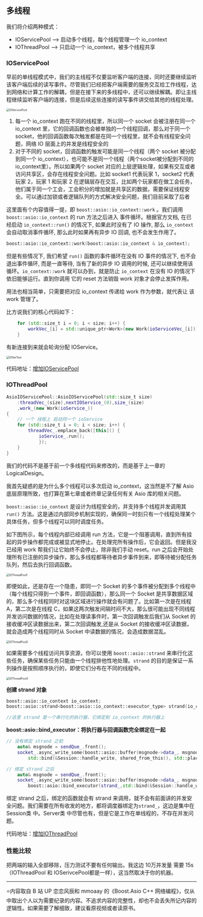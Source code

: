 ## 多线程

我们将介绍两种模式：

- IOServicePool --> 启动多个线程，每个线程管理一个 io_context
- IOThreadPool --> 只启动一个 io_context，被多个线程共享

### IOServicePool

早前的单线程模式中，我们的主线程不仅要监听客户端的连接，同时还要继续监听该客户端后续的读写事件。尽管我们已经把客户端需要的服务交互给工作线程，达到网络和计算工作的解耦，但是在接下来的多线程中，还可以继续解耦。即让主线程继续监听客户端的连接，但是后续这些连接的读写事件讲交给其他的线程处理。

<img src="./images/IOServicePool.png" alt="IOServicePool" style="zoom:50%;" />

1. 每一个 io_context 跑在不同的线程里，所以同一个 socket 会被注册在同一个 io_context 里，它的回调函数也会被单独的一个线程回调，那么对于同一个 socket，他的回调函数每次触发都是在同一个线程里，就不会有线程安全问题，网络 IO 层面上的并发是线程安全的
2. 对于不同的 socket，回调函数的触发可能是同一个线程（两个 socket 被分配到同一个 io_context），也可能不是同一个线程（两个socket被分配到不同的io_context里）。所以如果两个 socket 对应的上层逻辑处理，如果有交互或者访问共享区，会存在线程安全问题。比如 socket1 代表玩家 1，socket2 代表玩家 2，玩家 1 和玩家 2 在逻辑层存在交互，比如两个玩家都在做工会任务，他们属于同一个工会，工会积分的增加就是共享区的数据，需要保证线程安全。可以通过加锁或者逻辑队列的方式解决安全问题，我们目前采取了后者

这里面有个内容值得一提，即 `boost::asio::io_context::work` 。我们调用 `boost::asio::io_context` 的 run 方法之后进入 事件循环。根据官方文档, 在已经启动 `io_context::run()` 的情况下, 如果此时没有了 IO 操作, 那么 `io_context` 会自动取消事件循环, 那么此时如果再有异步 IO 回调, 也不会发生作用了。

```c++
boost::asio::io_context::work(boost::asio::io_context & io_context);
```

但是有些情况下, 我们希望 `run()` 函数的事件循环在没有 IO 事件的情况下, 也不会退出事件循环, 而是一直等待, 当有了新的异步 IO 调用的时候, 还可以继续使用该循环。`io_context::work` 就可以办到，就是防止 `io_context` 在没有 IO 的情况下依旧能够运行。直到你调用 它的 reset 方法销毁 work 对象才会停止发挥作用。

用法也相当简单，只需要把对应 io_context 传递给 work 作为参数，就代表让 该 work 管理了。

比方说我们的核心代码如下：

```c++
	for (std::size_t i = 0; i < size; i++) {
		workVec_[i] = std::unique_ptr<Work>(new Work(ioServiceVec_[i]));
	}
```

有新连接到来就会轮询分配 IOService。

<img src="./images/IOSerTest.png" alt="IOSerTest" style="zoom:50%;" />

代码地址：[增加IOServicePool](https://github.com/xiaoyangst/Code/tree/master/Asio%E7%BD%91%E7%BB%9C%E7%BC%96%E7%A8%8B/10-%E5%A2%9E%E5%8A%A0IOServicePool)

### IOThreadPool

```c++
AsioIOServicePool::AsioIOServicePool(std::size_t size)
	:threadVec_(size),nextIOService_(0),size_(size)
	,work_(new Work(ioService_))
{
	// 一个 线程上 启动同一个 ioService
	for (std::size_t i = 0; i < size; i++) {
		threadVec_.emplace_back([this]() {
			ioService_.run();
			});
	}
}
```

我们的代码不是基于前一个多线程代码来修改的，而是基于上一章的 LogicalDesign。

我首先疑惑的是为什么多个线程可以多次启动 io_context，这当然是不了解 Asio 底层原理所致，也打算在第七章或者终章记录任何有关 Asio 库的相关问题。

`boost::asio::io_context` 是设计为线程安全的，并支持多个线程并发调用其 `run()` 方法。这是通过内部同步机制实现的，确保同一时刻只有一个线程处理某个具体任务，但多个线程可以同时调度任务。

如下图所示，每个线程内部已经调用 run 方法，它是一个阻塞调用，直到所有挂起的异步操作都完成或被显式地停止。在处理完所有操作后，它会返回。但是我没已经用 work 帮我们让它始终不会停止，除非我们手动 reset。run 之后会开始处理所有已注册的异步操作，那么多线程都等待者异步事件到来，即等待被分配任务队列，然后去执行回调函数。

<img src="./images/IOThreadPool1.png" alt="IOThreadPool1" style="zoom:50%;" />

即便如此，还是存在一个隐患，即同一个 Socket 的多个事件被分配到多个线程中（每个线程只得到一个事件，即回调函数），那么同一个 Socket 是共享数据区域的，那么多个线程同时对这块区域进行操作就会有问题了。比如第一次是在线程 A，第二次是在线程 C，如果这两次触发间隔时间不大，那么很可能出现不同线程并发访问数据的情况，比如在处理读事件时，第一次回调触发后我们从 Socket 的接收缓冲区读数据出来，第二次回调触发,还是从 Socket 的接收缓冲区读数据，就会造成两个线程同时从 Socket 中读数据的情况，会造成数据混乱。

<img src="./images/IOThreadPool2.png" alt="IOThreadPool2" style="zoom:50%;" />

如果需要多个线程访问共享资源，你可以使用 `boost::asio::strand` 来串行化这些任务，确保某些任务只能由一个线程排他性地处理。`strand` 的目的是保证一系列操作是按照顺序执行的，即使它们分布在不同的线程中。

<img src="./images/IOThreadPool3.png" alt="IOThreadPool3" style="zoom:50%;" />

**创建 strand 对象**

```c++
boost::asio::io_context io_context;
boost::asio::strand<boost::asio::io_context::executor_type> strand(io_context.get_executor());

//这里 strand 是一个串行化的执行器，它绑定到 io_context 的执行器上
```

**boost::asio::bind_executor：将执行器与回调函数完全绑定在一起**

```c++
// 没有绑定 strand 之前
	auto& msgnode = sendQue_.front();
	socket_.async_write_some(boost::asio::buffer(msgnode->data_, msgnode->total_len_),
		std::bind(&Session::handle_write, shared_from_this(), std::placeholders::_1));

// 绑定 strand 之后
	auto& msgnode = sendQue_.front();
	socket_.async_write_some(boost::asio::buffer(msgnode->data_, msgnode->total_len_),
		boost::asio::bind_executor(strand_,std::bind(&Session::handle_write, shared_from_this(), std::placeholders::_1)));
```

绑定 strand 之后，绑定的函数就会有 strand 来调用，就不会有前面讲的并发安全问题。我们需要在所有收发的地方，都将调度器绑定为`strand_`，这边是集中在 Session类 中。Server类 中尽管也有，但是它是工作在单线程的，不存在并发问题。

代码地址：[增加IOThreadPool](https://github.com/xiaoyangst/Code/tree/master/Asio%E7%BD%91%E7%BB%9C%E7%BC%96%E7%A8%8B/11-%E5%A2%9E%E5%8A%A0IOThreadPool)

### 性能比较

把两端的输入全部移除，压力测试不要有任何输出。我这边 10万并发量 需要 15s （IOThreadPool 和 IOSerivcePool都是一样），这当然取决于你的机器。

---

⭐️内容取自 B 站 UP 恋恋风辰和 mmoaay 的《Boost.Asio C++ 网络编程》，仅从中取出个人以为需要纪录的内容。不追求内容的完整性，却也不会丢失所记内容的逻辑性。如果需要了解细致，建议看原视频或者读原书。